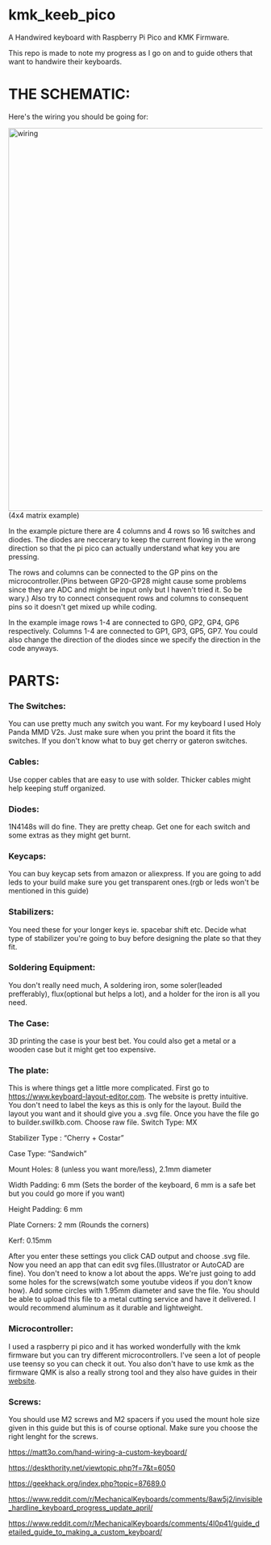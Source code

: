 # kmk_keeb_pico
A Handwired keyboard with Raspberry Pi Pico and KMK Firmware.

This repo is made to note my progress as I go on and to guide others that want to handwire their keyboards.

# **THE SCHEMATIC:**

Here's the wiring you should be going for:


<img width="1010" height="758" alt="wiring" src="https://github.com/user-attachments/assets/a79d5dad-cdfc-4ac3-9a79-758d745a60ff" />
(4x4 matrix example)


In the example picture there are 4 columns and 4 rows so 16 switches and diodes. The diodes are neccerary to keep the current flowing in the wrong direction so that the pi pico can actually understand what key you are pressing. 

The rows and columns can be connected to the GP pins on the microcontroller.(Pins between GP20-GP28 might cause some problems since they are ADC and might be input only but I haven't tried it. So be wary.) Also try to connect consequent rows and columns to consequent pins so it doesn't get mixed up while coding. 

In the example image rows 1-4 are connected to GP0, GP2, GP4, GP6 respectively. Columns 1-4 are connected to GP1, GP3, GP5, GP7. You could also change the direction of the diodes since we specify the direction in the code anyways.


# **PARTS:**

### The Switches: 
You can use pretty much any switch you want. For my keyboard I used Holy Panda MMD V2s. Just make sure when you print the board it fits the switches. If you don't know what to buy get cherry or gateron switches.

### Cables: 
Use copper cables that are easy to use with solder. Thicker cables might help keeping stuff organized.

### Diodes: 
1N4148s will do fine. They are pretty cheap. Get one for each switch and some extras as they might get burnt.

### Keycaps: 
You can buy keycap sets from amazon or aliexpress. If you are going to add leds to your build make sure you get transparent ones.(rgb or leds won't be mentioned in this guide)

### Stabilizers: 
You need these for your longer keys ie. spacebar shift etc. Decide what type of stabilizer you're going to buy before designing the plate so that they fit.

### Soldering Equipment: 
You don't really need much, A soldering iron, some soler(leaded prefferably), flux(optional but helps a lot), and a holder for the iron is all you need.

### The Case: 
3D printing the case is your best bet. You could also get a metal or a wooden case but it might get too expensive.

### The plate: 
This is where things get a little more complicated. First go to https://www.keyboard-layout-editor.com. The website is pretty intuitive. You don't need to label the keys as this is only for the layout. Build the layout you want and it should give you a .svg file. Once you have the file go to builder.swillkb.com. Choose raw file. 
Switch Type: MX 

Stabilizer Type : “Cherry + Costar” 

Case Type: “Sandwich” 

Mount Holes: 8 (unless you want more/less), 2.1mm diameter

Width Padding: 6 mm (Sets the border of the keyboard, 6 mm is a safe bet but you could go more if you want)

Height Padding: 6 mm

Plate Corners: 2 mm (Rounds the corners)

Kerf: 0.15mm

After you enter these settings you click CAD output and choose .svg file. Now you need an app that can edit svg files.(Illustrator or AutoCAD are fine). You don't need to know a lot about the apps. We're just going to add some holes for the screws(watch some youtube videos if you don't know how). Add some circles with 1.95mm diameter and save the file. You should be able to upload this file to a metal cutting service and have it delivered. I would recommend aluminum as it durable and lightweight.

### Microcontroller:
I used a raspberry pi pico and it has worked wonderfully with the kmk firmware but you can try different microcontrollers. I've seen a lot of people use teensy so you can check it out. You also don't have to use kmk as the firmware QMK is also a really strong tool and they also have guides in their [website](https://docs.qmk.fm).

### Screws:
You should use M2 screws and M2 spacers if you used the mount hole size given in this guide but this is of course optional. Make sure you choose the right lenght for the screws.


https://matt3o.com/hand-wiring-a-custom-keyboard/

https://deskthority.net/viewtopic.php?f=7&t=6050

https://geekhack.org/index.php?topic=87689.0

https://www.reddit.com/r/MechanicalKeyboards/comments/8aw5j2/invisible_hardline_keyboard_progress_update_april/

https://www.reddit.com/r/MechanicalKeyboards/comments/4l0p41/guide_detailed_guide_to_making_a_custom_keyboard/
